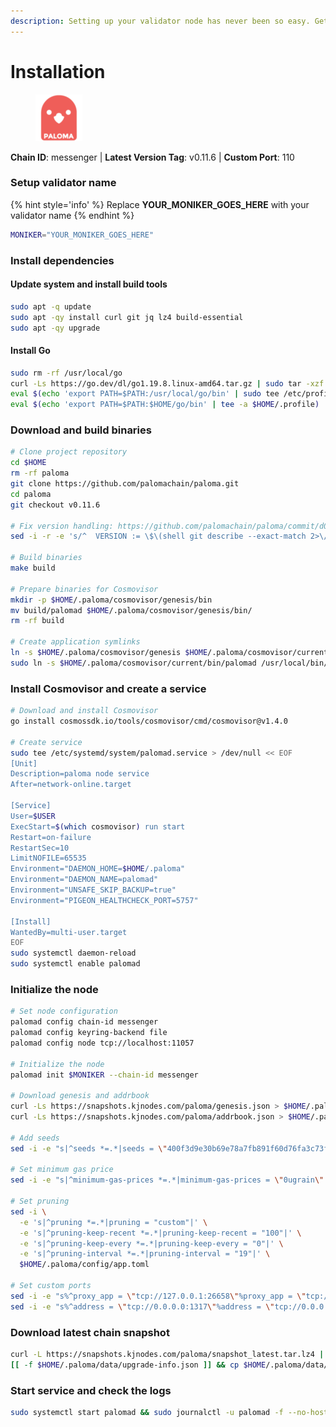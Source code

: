 ```yaml
---
description: Setting up your validator node has never been so easy. Get your validator running in minutes by following step by step instructions.
---
```


# Installation

<figure><img src="https://raw.githubusercontent.com/kj89/cosmos-images/main/logos/paloma.png" alt=""><figcaption></figcaption></figure>

**Chain ID**: messenger | **Latest Version Tag**: v0.11.6 | **Custom Port**: 110

### Setup validator name

{% hint style='info' %}
Replace **YOUR_MONIKER_GOES_HERE** with your validator name
{% endhint %}

```bash
MONIKER="YOUR_MONIKER_GOES_HERE"
```

### Install dependencies

#### Update system and install build tools

```bash
sudo apt -q update
sudo apt -qy install curl git jq lz4 build-essential
sudo apt -qy upgrade
```

#### Install Go

```bash
sudo rm -rf /usr/local/go
curl -Ls https://go.dev/dl/go1.19.8.linux-amd64.tar.gz | sudo tar -xzf - -C /usr/local
eval $(echo 'export PATH=$PATH:/usr/local/go/bin' | sudo tee /etc/profile.d/golang.sh)
eval $(echo 'export PATH=$PATH:$HOME/go/bin' | tee -a $HOME/.profile)
```

### Download and build binaries

```bash
# Clone project repository
cd $HOME
rm -rf paloma
git clone https://github.com/palomachain/paloma.git
cd paloma
git checkout v0.11.6

# Fix version handling: https://github.com/palomachain/paloma/commit/d0f1746754041cd39d2dbd96cd8dd44f5e6ba2c5
sed -i -r -e 's/^  VERSION := \$\(shell git describe --exact-match 2>\/dev\/null\)$/  VERSION := $(shell git describe --exact-match --tags 2>\/dev\/null | sed '"'"'s\/^v\/\/'"'"')/' Makefile

# Build binaries
make build

# Prepare binaries for Cosmovisor
mkdir -p $HOME/.paloma/cosmovisor/genesis/bin
mv build/palomad $HOME/.paloma/cosmovisor/genesis/bin/
rm -rf build

# Create application symlinks
ln -s $HOME/.paloma/cosmovisor/genesis $HOME/.paloma/cosmovisor/current
sudo ln -s $HOME/.paloma/cosmovisor/current/bin/palomad /usr/local/bin/palomad
```

### Install Cosmovisor and create a service

```bash
# Download and install Cosmovisor
go install cosmossdk.io/tools/cosmovisor/cmd/cosmovisor@v1.4.0

# Create service
sudo tee /etc/systemd/system/palomad.service > /dev/null << EOF
[Unit]
Description=paloma node service
After=network-online.target

[Service]
User=$USER
ExecStart=$(which cosmovisor) run start
Restart=on-failure
RestartSec=10
LimitNOFILE=65535
Environment="DAEMON_HOME=$HOME/.paloma"
Environment="DAEMON_NAME=palomad"
Environment="UNSAFE_SKIP_BACKUP=true"
Environment="PIGEON_HEALTHCHECK_PORT=5757"

[Install]
WantedBy=multi-user.target
EOF
sudo systemctl daemon-reload
sudo systemctl enable palomad
```

### Initialize the node

```bash
# Set node configuration
palomad config chain-id messenger
palomad config keyring-backend file
palomad config node tcp://localhost:11057

# Initialize the node
palomad init $MONIKER --chain-id messenger

# Download genesis and addrbook
curl -Ls https://snapshots.kjnodes.com/paloma/genesis.json > $HOME/.paloma/config/genesis.json
curl -Ls https://snapshots.kjnodes.com/paloma/addrbook.json > $HOME/.paloma/config/addrbook.json

# Add seeds
sed -i -e "s|^seeds *=.*|seeds = \"400f3d9e30b69e78a7fb891f60d76fa3c73f0ecc@paloma.rpc.kjnodes.com:11059\"|" $HOME/.paloma/config/config.toml

# Set minimum gas price
sed -i -e "s|^minimum-gas-prices *=.*|minimum-gas-prices = \"0ugrain\"|" $HOME/.paloma/config/app.toml

# Set pruning
sed -i \
  -e 's|^pruning *=.*|pruning = "custom"|' \
  -e 's|^pruning-keep-recent *=.*|pruning-keep-recent = "100"|' \
  -e 's|^pruning-keep-every *=.*|pruning-keep-every = "0"|' \
  -e 's|^pruning-interval *=.*|pruning-interval = "19"|' \
  $HOME/.paloma/config/app.toml

# Set custom ports
sed -i -e "s%^proxy_app = \"tcp://127.0.0.1:26658\"%proxy_app = \"tcp://127.0.0.1:11058\"%; s%^laddr = \"tcp://127.0.0.1:26657\"%laddr = \"tcp://127.0.0.1:11057\"%; s%^pprof_laddr = \"localhost:6060\"%pprof_laddr = \"localhost:11060\"%; s%^laddr = \"tcp://0.0.0.0:26656\"%laddr = \"tcp://0.0.0.0:11056\"%; s%^prometheus_listen_addr = \":26660\"%prometheus_listen_addr = \":11066\"%" $HOME/.paloma/config/config.toml
sed -i -e "s%^address = \"tcp://0.0.0.0:1317\"%address = \"tcp://0.0.0.0:11017\"%; s%^address = \":8080\"%address = \":11080\"%; s%^address = \"0.0.0.0:9090\"%address = \"0.0.0.0:11090\"%; s%^address = \"0.0.0.0:9091\"%address = \"0.0.0.0:11091\"%; s%:8545%:11045%; s%:8546%:11046%; s%:6065%:11065%" $HOME/.paloma/config/app.toml
```

### Download latest chain snapshot

```bash
curl -L https://snapshots.kjnodes.com/paloma/snapshot_latest.tar.lz4 | tar -Ilz4 -xf - -C $HOME/.paloma
[[ -f $HOME/.paloma/data/upgrade-info.json ]] && cp $HOME/.paloma/data/upgrade-info.json $HOME/.paloma/cosmovisor/genesis/upgrade-info.json
```

### Start service and check the logs

```bash
sudo systemctl start palomad && sudo journalctl -u palomad -f --no-hostname -o cat
```
